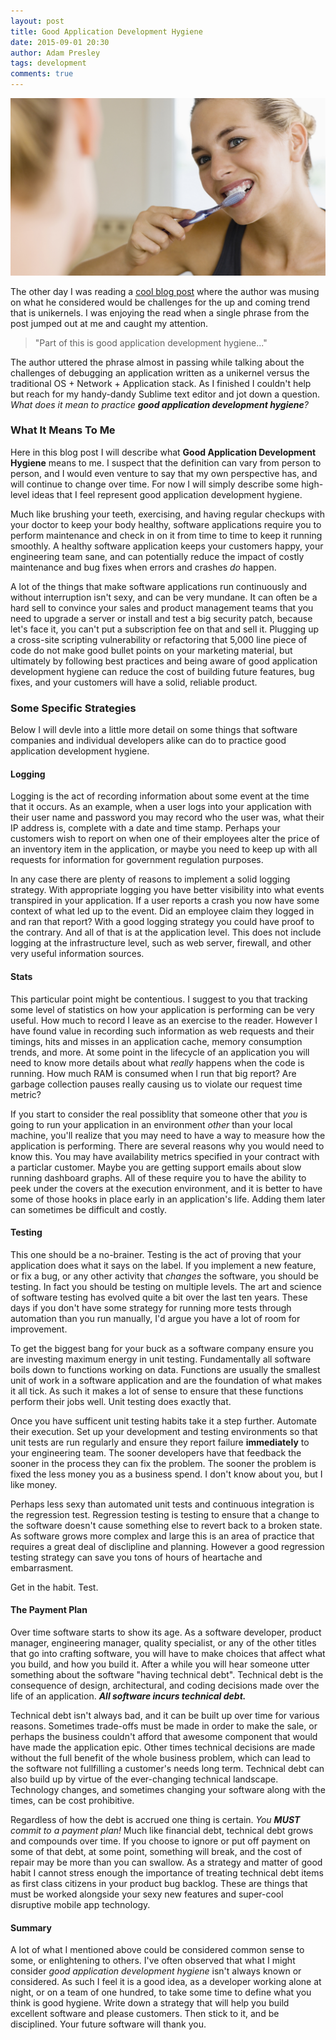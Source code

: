 ```yaml
---
layout: post
title: Good Application Development Hygiene
date: 2015-09-01 20:30
author: Adam Presley
tags: development
comments: true
---
```

![Woman Brushing Teeth](/assets/adampresley/images/posts/woman-brushing-her-teeth.png)

The other day I was reading a [cool blog post](http://www.morethanseven.net/2015/08/21/operating-unikernel-challenges/) where the author was musing on what he considered would be challenges for the up and coming trend that is unikernels. I was enjoying the read when a single phrase from the post jumped out at me and caught my attention.

> "Part of this is good application development hygiene..."

The author uttered the phrase almost in passing while talking about the challenges of debugging an application written as a unikernel versus the traditional OS + Network + Application stack. As I finished I couldn't help but reach for my handy-dandy Sublime text editor and jot down a question. *What does it mean to practice **good application development hygiene**?*

<!-- excerpt -->

### What It Means To Me
Here in this blog post I will describe what **Good Application Development Hygiene** means to me. I suspect that the definition can vary from person to person, and I would even venture to say that my own perspective has, and will continue to change over time. For now I will simply describe some high-level ideas that I feel represent good application development hygiene.

Much like brushing your teeth, exercising, and having regular checkups with your doctor to keep your body healthy, software applications require you to perform maintenance and check in on it from time to time to keep it running smoothly. A healthy software application keeps your customers happy, your engineering team sane, and can potentially reduce the impact of costly maintenance and bug fixes when errors and crashes *do* happen.

A lot of the things that make software applications run continuously and without interruption isn't sexy, and can be very mundane. It can often be a hard sell to convince your sales and product management teams that you need to upgrade a server or install and test a big security patch, because let's face it, you can't put a subscription fee on that and sell it. Plugging up a cross-site scripting vulnerability or refactoring that 5,000 line piece of code do not make good bullet points on your marketing material, but ultimately by following best practices and being aware of good application development hygiene can reduce the cost of building future features, bug fixes, and your customers will have a solid, reliable product.

### Some Specific Strategies
Below I will devle into a little more detail on some things that software companies and individual developers alike can do to practice good application development hygiene.

#### Logging
Logging is the act of recording information about some event at the time that it occurs. As an example, when a user logs into your application with their user name and password you may record who the user was, what their IP address is, complete with a date and time stamp. Perhaps your customers wish to report on when one of their employees alter the price of an inventory item in the application, or maybe you need to keep up with all requests for information for government regulation purposes.

In any case there are plenty of reasons to implement a solid logging strategy. With appropriate logging you have better visibility into what events transpired in your application. If a user reports a crash you now have some context of what led up to the event. Did an employee claim they logged in and ran that report? With a good logging strategy you could have proof to the contrary. And all of that is at the application level. This does not include logging at the infrastructure level, such as web server, firewall, and other very useful information sources.

#### Stats
This particular point might be contentious. I suggest to you that tracking some level of statistics on how your application is performing can be very useful. How much to record I leave as an exercise to the reader. However I have found value in recording such information as web requests and their timings, hits and misses in an application cache, memory consumption trends, and more. At some point in the lifecycle of an application you will need to know more details about what *really* happens when the code is running. How much RAM is consumed when I run that big report? Are garbage collection pauses really causing us to violate our request time metric?

If you start to consider the real possiblity that someone other that *you* is going to run your application in an environment *other* than your local machine, you'll realize that you may need to have a way to measure how the application is performing. There are several reasons why you would need to know this. You may have availability metrics specified in your contract with a particlar customer. Maybe you are getting support emails about slow running dashboard graphs. All of these require you to have the ability to peek under the covers at the execution environment, and it is better to have some of those hooks in place early in an application's life. Adding them later can sometimes be difficult and costly.

#### Testing
This one should be a no-brainer. Testing is the act of proving that your application does what it says on the label. If you implement a new feature, or fix a bug, or any other activity that *changes* the software, you should be testing. In fact you should be testing on multiple levels. The art and science of software testing has evolved quite a bit over the last ten years. These days if you don't have some strategy for running more tests through automation than you run manually, I'd argue you have a lot of room for improvement.

To get the biggest bang for your buck as a software company ensure you are investing maximum energy in unit testing. Fundamentally all software boils down to functions working on data. Functions are usually the smallest unit of work in a software application and are the foundation of what makes it all tick. As such it makes a lot of sense to ensure that these functions perform their jobs well. Unit testing does exactly that.

Once you have sufficent unit testing habits take it a step further. Automate their execution. Set up your development and testing environments so that unit tests are run regularly and ensure they report failure **immediately** to your engineering team. The sooner developers have that feedback the sooner in the process they can fix the problem. The sooner the problem is fixed the less money you as a business spend. I don't know about you, but I like money.

Perhaps less sexy than automated unit tests and continuous integration is the regression test. Regression testing is testing to ensure that a change to the software doesn't cause something else to revert back to a broken state. As software grows more complex and large this is an area of practice that requires a great deal of disclipline and planning. However a good regression testing strategy can save you tons of hours of heartache and embarrasment.

Get in the habit. Test.

#### The Payment Plan
Over time software starts to show its age. As a software developer, product manager, engineering manager, quality specialist, or any of the other titles that go into crafting software, you will have to make choices that affect what you build, and how you build it. After a while you will hear someone utter something about the software "having technical debt". Technical debt is the consequence of design, architectural, and coding decisions made over the life of an application. ***All software incurs technical debt.***

Technical debt isn't always bad, and it can be built up over time for various reasons. Sometimes trade-offs must be made in order to make the sale, or perhaps the business couldn't afford that awesome component that would have made the application epic. Other times technical decisions are made without the full benefit of the whole business problem, which can lead to the software not fullfilling a customer's needs long term. Technical debt can also build up by virtue of the ever-changing technical landscape. Technology changes, and sometimes changing your software along with the times, can be cost prohibitive.

Regardless of how the debt is accrued one thing is certain. *You **MUST** commit to a payment plan!* Much like financial debt, technical debt grows and compounds over time. If you choose to ignore or put off payment on some of that debt, at some point, something will break, and the cost of repair may be more than you can swallow. As a strategy and matter of good habit I cannot stress enough the importance of treating technical debt items as first class citizens in your product bug backlog. These are things that must be worked alongside your sexy new features and super-cool disruptive mobile app technology.

#### Summary
A lot of what I mentioned above could be considered common sense to some, or enlightening to others. I've often observed that what I might consider *good application development hygiene* isn't always known or considered. As such I feel it is a good idea, as a developer working alone at night, or on a team of one hundred, to take some time to define what you think is good hygiene. Write down a strategy that will help you build excellent software and please customers. Then stick to it, and be disciplined. Your future software will thank you.
